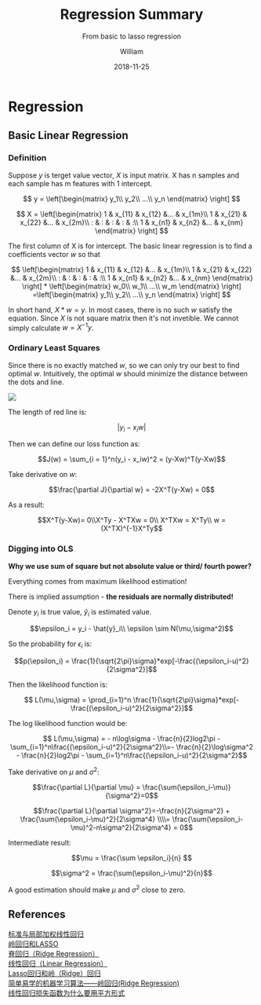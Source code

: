 ﻿---
layout:     post
title:      Regression Summary
subtitle:   From basic to lasso regression
date:       2018-11-25
author:     William
header-img: img\post-bg-regression.jpg
catalog: true
tags:
    - Regression
    - Math
---
<script type="text/x-mathjax-config">
  MathJax.Hub.Config({
    tex2jax: { 
      inlineMath: [['$','$'], ['\\(','\\)']],
      processEscapes: true
    }
  });
  </script>
<script type="text/javascript" async
  src="https://cdnjs.cloudflare.com/ajax/libs/mathjax/2.7.5/MathJax.js?config=TeX-MML-AM_CHTML">
</script>
# Regression
## Basic Linear Regression
### Definition
Suppose $y$ is terget value vector, $X$ is input matrix. X has n samples and each sample has m features with 1 intercept.

$$
y = \left[\begin{matrix}
y_1\\
y_2\\
...\\
y_n
\end{matrix} 
\right]
$$


$$
X = \left[\begin{matrix}
1 & x_{11} & x_{12} &... & x_{1m}\\
1 & x_{21} & x_{22} &... & x_{2m}\\
: & : & : & : & :\\
1 & x_{n1} & x_{n2} &... & x_{nm}
\end{matrix} 
\right]
$$

The first column of X is for intercept. The basic linear regression is to find a coefficients vector $w$ so that 

$$
\left[\begin{matrix}
1 & x_{11} & x_{12} &... & x_{1m}\\
1 & x_{21} & x_{22} &... & x_{2m}\\
: & : & : & : & :\\
1 & x_{n1} & x_{n2} &... & x_{nm}
\end{matrix} 
\right] * 
\left[\begin{matrix}
w_0\\
w_1\\
...\\
w_m
\end{matrix} 
\right]
=\left[\begin{matrix}
y_1\\
y_2\\
...\\
y_n
\end{matrix} 
\right]
$$

In short hand, $X*w = y$. In most cases, there is no such $w$ satisfy the equation. Since $X$ is not square matrix then it's not invetible. We cannot simply calculate $w = X^{-1}y$.

### Ordinary Least Squares
Since there is no exactly matched $w$, so we can only try our best to find optimal $w$. Intuitively,  the optimal $w$ should minimize the distance between the dots and line.

![](http://www.sthda.com/english/sthda-upload/images/machine-learning-essentials/linear-regression.png)

The length of red line is:

$$ |y_i - x_iw|$$

Then we can define our loss function as:

$$J(w) = \sum_{i = 1}^n(y_i - x_iw)^2 = (y-Xw)^T(y-Xw)$$

Take derivative on $w$:

$$\frac{\partial J}{\partial w} = -2X^T(y-Xw) = 0$$

As a result:

$$X^T(y-Xw)= 0\\X^Ty - X^TXw = 0\\
X^TXw = X^Ty\\ w = (X^TX)^{-1}X^Ty$$

### Digging into OLS
**Why we use sum of square but not absolute value or third/ fourth power?** 

Everything comes from maximum likelihood estimation!

There is implied assumption - **the residuals are normally distributed!**

Denote $y_i$ is true value, $\hat{y}_i$ is estimated value.

$$\epsilon_i = y_i - \hat{y}_i\\ \epsilon \sim N(\mu,\sigma^2)$$

So the probability for $\epsilon_i$ is:

$$p(\epsilon_i) = \frac{1}{\sqrt{2\pi}\sigma}*exp[-\frac{(\epsilon_i-u)^2}{2\sigma^2}]$$

Then the likelihood function is:

$$ L(\mu,\sigma) = \prod_{i=1}^n \frac{1}{\sqrt{2\pi}\sigma}*exp[-\frac{(\epsilon_i-u)^2}{2\sigma^2}]$$

The log likelihood function would be:

$$ L(\mu,\sigma) = - n\log\sigma - \frac{n}{2}log2\pi - \sum_{i=1}^n\frac{(\epsilon_i-u)^2}{2\sigma^2}\\=- \frac{n}{2}\log\sigma^2 - \frac{n}{2}log2\pi - \sum_{i=1}^n\frac{(\epsilon_i-u)^2}{2\sigma^2}$$

Take derivative on $\mu$ and $\sigma^2$:

$$\frac{\partial L}{\partial \mu} = \frac{\sum(\epsilon_i-\mu)}{\sigma^2}=0$$

$$\frac{\partial L}{\partial \sigma^2}=-\frac{n}{2\sigma^2} + \frac{\sum(\epsilon_i-\mu)^2}{2\sigma^4} \\\\= \frac{\sum(\epsilon_i-\mu)^2-n\sigma^2}{2\sigma^4} = 0$$

Intermediate result:

$$\mu = \frac{\sum \epsilon_i}{n} $$

$$\sigma^2 = \frac{\sum(\epsilon_i-\mu)^2}{n}$$

A good estimation should make $\mu$ and $\sigma^2$ close to zero.




## References
[标准与局部加权线性回归](https://zhuanlan.zhihu.com/p/30422174)  
[岭回归和LASSO](https://zhuanlan.zhihu.com/p/30535220)  
[脊回归（Ridge Regression）](https://blog.csdn.net/daunxx/article/details/51578787)  
[线性回归（Linear Regression）](https://blog.csdn.net/daunxx/article/details/51556677)  
[Lasso回归和岭（Ridge）回归](https://blog.csdn.net/qq_30981697/article/details/71438636)  
[简单易学的机器学习算法——岭回归(Ridge Regression)](https://blog.csdn.net/google19890102/article/details/27228279)  
[线性回归损失函数为什么要用平方形式](https://blog.csdn.net/saltriver/article/details/57544704)  




